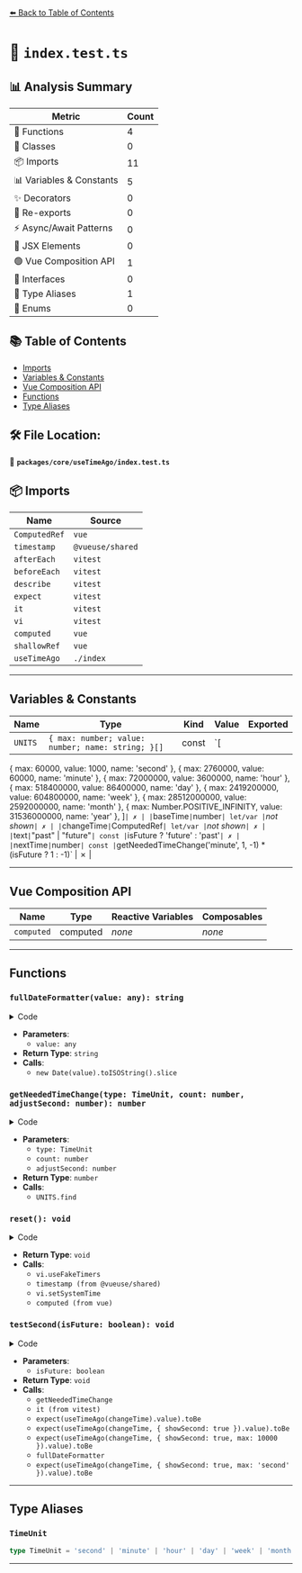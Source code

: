 [⬅️ Back to Table of Contents](../../../index.md)

# 📄 `index.test.ts`

## 📊 Analysis Summary

| Metric | Count |
|--------|-------|
| 🔧 Functions | 4 |
| 🧱 Classes | 0 |
| 📦 Imports | 11 |
| 📊 Variables & Constants | 5 |
| ✨ Decorators | 0 |
| 🔄 Re-exports | 0 |
| ⚡ Async/Await Patterns | 0 |
| 💠 JSX Elements | 0 |
| 🟢 Vue Composition API | 1 |
| 📐 Interfaces | 0 |
| 📑 Type Aliases | 1 |
| 🎯 Enums | 0 |

## 📚 Table of Contents

- [Imports](#imports)
- [Variables & Constants](#variables-constants)
- [Vue Composition API](#vue-composition-api)
- [Functions](#functions)
- [Type Aliases](#type-aliases)

## 🛠️ File Location:
📂 **`packages/core/useTimeAgo/index.test.ts`**

## 📦 Imports

| Name | Source |
|------|--------|
| `ComputedRef` | `vue` |
| `timestamp` | `@vueuse/shared` |
| `afterEach` | `vitest` |
| `beforeEach` | `vitest` |
| `describe` | `vitest` |
| `expect` | `vitest` |
| `it` | `vitest` |
| `vi` | `vitest` |
| `computed` | `vue` |
| `shallowRef` | `vue` |
| `useTimeAgo` | `./index` |


---

## Variables & Constants

| Name | Type | Kind | Value | Exported |
|------|------|------|-------|----------|
| `UNITS` | `{ max: number; value: number; name: string; }[]` | const | `[
  { max: 60000, value: 1000, name: 'second' },
  { max: 2760000, value: 60000, name: 'minute' },
  { max: 72000000, value: 3600000, name: 'hour' },
  { max: 518400000, value: 86400000, name: 'day' },
  { max: 2419200000, value: 604800000, name: 'week' },
  { max: 28512000000, value: 2592000000, name: 'month' },
  { max: Number.POSITIVE_INFINITY, value: 31536000000, name: 'year' },
]` | ✗ |
| `baseTime` | `number` | let/var | `*not shown*` | ✗ |
| `changeTime` | `ComputedRef<number>` | let/var | `*not shown*` | ✗ |
| `text` | `"past" | "future"` | const | `isFuture ? 'future' : 'past'` | ✗ |
| `nextTime` | `number` | const | `getNeededTimeChange('minute', 1, -1) * (isFuture ? 1 : -1)` | ✗ |


---

## Vue Composition API

| Name | Type | Reactive Variables | Composables |
|------|------|-------------------|-------------|
| `computed` | computed | *none* | *none* |


---

## Functions

### `fullDateFormatter(value: any): string`

<details><summary>Code</summary>

```ts
function fullDateFormatter(value: any) {
  return new Date(value).toISOString().slice(0, 10)
}
```
</details>

- **Parameters**:
  - `value: any`
- **Return Type**: `string`
- **Calls**:
  - `new Date(value).toISOString().slice`
### `getNeededTimeChange(type: TimeUnit, count: number, adjustSecond: number): number`

<details><summary>Code</summary>

```ts
function getNeededTimeChange(type: TimeUnit, count: number, adjustSecond?: number) {
  const unit = UNITS.find(i => i.name === type)
  return (unit?.value || 0) * count + (adjustSecond || 0) * 1000
}
```
</details>

- **Parameters**:
  - `type: TimeUnit`
  - `count: number`
  - `adjustSecond: number`
- **Return Type**: `number`
- **Calls**:
  - `UNITS.find`
### `reset(): void`

<details><summary>Code</summary>

```ts
function reset() {
    vi.useFakeTimers()
    baseTime = timestamp()
    vi.setSystemTime(baseTime)
    changeValue.value = 0
    changeTime = computed(() => baseTime + changeValue.value)
  }
```
</details>

- **Return Type**: `void`
- **Calls**:
  - `vi.useFakeTimers`
  - `timestamp (from @vueuse/shared)`
  - `vi.setSystemTime`
  - `computed (from vue)`
### `testSecond(isFuture: boolean): void`

<details><summary>Code</summary>

```ts
function testSecond(isFuture: boolean) {
      const text = isFuture ? 'future' : 'past'
      const nextTime = getNeededTimeChange('minute', 1, -1) * (isFuture ? 1 : -1)
      it(`${text}: less than 1 minute`, () => {
        changeValue.value = nextTime
        expect(useTimeAgo(changeTime).value).toBe('just now')
      })

      it(`${text}: less than 1 second`, () => {
        changeValue.value = getNeededTimeChange('minute', 1, -59.6) * (isFuture ? 1 : -1)
        expect(useTimeAgo(changeTime, { showSecond: true }).value).toBe(
          isFuture ? 'in 0 second' : '0 second ago',
        )
      })

      it(`${text}: less than 1 minute/ with showSecond`, () => {
        changeValue.value = nextTime
        expect(useTimeAgo(changeTime, { showSecond: true }).value).toBe(
          isFuture ? 'in 59 seconds' : '59 seconds ago',
        )
      })

      it(`${text}: less than 1 minute but more than 10 seconds with showSecond`, () => {
        changeValue.value = nextTime
        expect(useTimeAgo(changeTime, { showSecond: true, max: 10000 }).value).toBe(fullDateFormatter(changeTime.value))
      })

      it(`${text}: more than 1 minute`, () => {
        changeValue.value = getNeededTimeChange('minute', 1, 1) * (isFuture ? 1 : -1)
        expect(useTimeAgo(changeTime, { showSecond: true, max: 'second' }).value).toBe(fullDateFormatter(changeTime.value))
      })
    }
```
</details>

- **Parameters**:
  - `isFuture: boolean`
- **Return Type**: `void`
- **Calls**:
  - `getNeededTimeChange`
  - `it (from vitest)`
  - `expect(useTimeAgo(changeTime).value).toBe`
  - `expect(useTimeAgo(changeTime, { showSecond: true }).value).toBe`
  - `expect(useTimeAgo(changeTime, { showSecond: true, max: 10000 }).value).toBe`
  - `fullDateFormatter`
  - `expect(useTimeAgo(changeTime, { showSecond: true, max: 'second' }).value).toBe`

---

## Type Aliases

### `TimeUnit`

```ts
type TimeUnit = 'second' | 'minute' | 'hour' | 'day' | 'week' | 'month' | 'year';
```


---